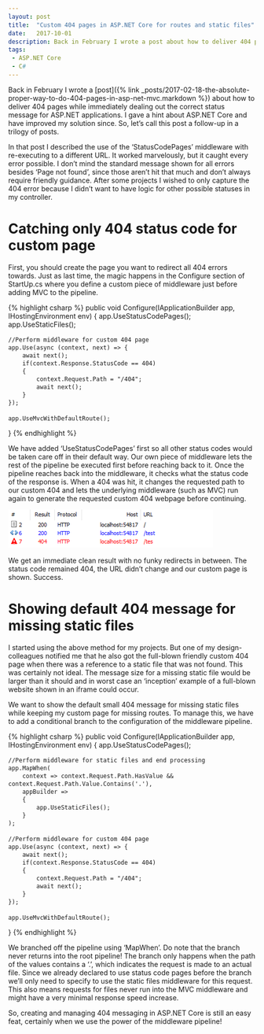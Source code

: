 ```yaml
---
layout: post
title:  "Custom 404 pages in ASP.NET Core for routes and static files"
date:   2017-10-01
description: Back in February I wrote a post about how to deliver 404 pages while immediately dealing out the correct status message for ASP.NET applications. I gave a hint about ASP.NET Core and have improved my solution since. So, let’s call this post a follow-up in a trilogy of posts.
tags:
 - ASP.NET Core
 - C#
---
```

Back in February I wrote a [post]({% link _posts/2017-02-18-the-absolute-proper-way-to-do-404-pages-in-asp-net-mvc.markdown %}) about how to deliver 404 pages while immediately dealing out the correct status message for ASP.NET applications. I gave a hint about ASP.NET Core and have improved my solution since. So, let’s call this post a follow-up in a trilogy of posts.

In that post I described the use of the ‘StatusCodePages’ middleware with re-executing to a different URL. It worked marvelously, but it caught every error possible. I don’t mind the standard message shown for all errors besides ‘Page not found’, since those aren’t hit that much and don’t always require friendly guidance. After some projects I wished to only capture the 404 error because I didn’t want to have logic for other possible statuses in my controller.

# Catching only 404 status code for custom page

First, you should create the page you want to redirect all 404 errors towards. Just as last time, the magic happens in the Configure section of StartUp.cs where you define a custom piece of middleware just before adding MVC to the pipeline.

{% highlight csharp %}
public void Configure(IApplicationBuilder app, IHostingEnvironment env)
{
    app.UseStatusCodePages();
    app.UseStaticFiles();

    //Perform middleware for custom 404 page
    app.Use(async (context, next) => {
        await next();
        if(context.Response.StatusCode == 404)
        {
            context.Request.Path = "/404";
            await next();
        }
    });

    app.UseMvcWithDefaultRoute();
}
{% endhighlight %}

We have added ‘UseStatusCodePages’ first so all other status codes would be taken care off in their default way. Our own piece of middleware lets the rest of the pipeline be executed first before reaching back to it. Once the pipeline reaches back into the middleware, it checks what the status code of the response is. When a 404 was hit, it changes the requested path to our custom 404 and lets the underlying middleware (such as MVC) run again to generate the requested custom 404 webpage before continuing.

![ASP.NET Core Customer 404](/assets/images/asp-net-core-custom-404.png "ASP.NET Core Customer 404")

We get an immediate clean result with no funky redirects in between. The status code remained 404, the URL didn’t change and our custom page is shown. Success.

# Showing default 404 message for missing static files

I started using the above method for my projects. But one of my design-colleagues notified me that he also got the full-blown friendly custom 404 page when there was a reference to a static file that was not found. This was certainly not ideal. The message size for a missing static file would be larger than it should and in worst case an ‘inception’ example of a full-blown website shown in an iframe could occur.

We want to show the default small 404 message for missing static files while keeping my custom page for missing routes. To manage this, we have to add a conditional branch to the configuration of the middleware pipeline.

{% highlight csharp %}
public void Configure(IApplicationBuilder app, IHostingEnvironment env)
{
    app.UseStatusCodePages();

    //Perform middleware for static files and end processing
    app.MapWhen(
        context => context.Request.Path.HasValue && context.Request.Path.Value.Contains('.'),
        appBuilder =>
        {
            app.UseStaticFiles();
        }
    );

    //Perform middleware for custom 404 page
    app.Use(async (context, next) => {
        await next();
        if(context.Response.StatusCode == 404)
        {
            context.Request.Path = "/404";
            await next();
        }
    });

    app.UseMvcWithDefaultRoute();
}
{% endhighlight %}

We branched off the pipeline using ‘MapWhen’. Do note that the branch never returns into the root pipeline! The branch only happens when the path of the values contains a ‘.’, which indicates the request is made to an actual file. Since we already declared to use status code pages before the branch we’ll only need to specify to use the static files middleware for this request. This also means requests for files never run into the MVC middleware and might have a very minimal response speed increase.

So, creating and managing 404 messaging in ASP.NET Core is still an easy feat, certainly when we use the power of the middleware pipeline!